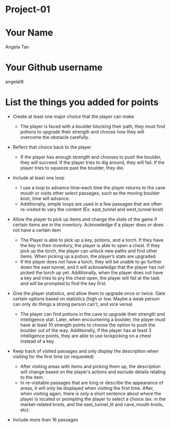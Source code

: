 # Project-01

# Your Name
Angela Tan
# Your Github username
angelat8
# List the things you added for points

- Create at least one major choice that the player can make
  - The player is faced with a boulder blocking their path, they must find potions to upgrade their strength and choose how they will overcome the obstacle carefully.  
- Reflect that choice back to the player
  - If the player has enough strength and chooses to push the boulder, they will succeed. If the player tries to dig around, they will fail. If the player tries to squeeze past the boulder, they die.
- Include at least one loop
  - I use a loop to advance time–each time the player returns to the cave mouth or visits other select passages, such as the moving boulder knot, time will advance.
  - Additionally, simple loops are used in a few passages that are often re-visited to vary the content (Ex: east_tunnel and west_tunnel knot)
  
- Allow the player to pick up items and change the state of the game if certain items are in the inventory. Acknowledge if a player does or does not have a certain item
  - The Player is able to pick up a key, potions, and a torch. If they have the key in their inventory, the player is able to open a chest. If they pick up the torch, the player can unlock new paths and find other items. When picking up a potion, the player’s stats are upgraded.
  - If the player does not have a torch, they will be unable to go further down the east tunnel, and it will acknowledge that the player has not picked the torch up yet. Additionally, when the player does not have a key and tries to pry the chest open, the player will fail at the task and will be prompted to find the key first.
- Give the player statistics, and allow them to upgrade once or twice. Gate certain options based on statistics (high or low. Maybe a weak person can only do things a strong person can't, and vice versa)
  - The player can find potions in the cave to upgrade their strength and intelligence stat. Later, when encountering a boulder, the player must have at least 10 strength points to choose the option to push the boulder out of the way. Additionally, if the player has at least 3 intelligence points, they are able to use lockpicking on a chest instead of a key.
- Keep track of visited passages and only display the description when visiting for the first time (or requested)
  - After visiting areas with items and picking them up, the description will change based on the player’s actions and exclude details relating to the item. 
  - In re-visitable passages that are long or describe the appearance of areas, it will only be displayed when visiting the first time. After, when visiting again, there is only a short sentence about where the player is located or prompting the player to select a choice (ex: in the market-related knots, and the east_tunnel_lit and cave_mouth knots, etc).
- Include more than 16 passages
